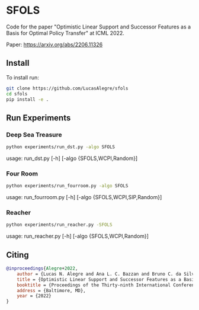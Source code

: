 # SFOLS

Code for the paper "Optimistic Linear Support and Successor Features as a Basis for Optimal Policy Transfer" at ICML 2022.

Paper: https://arxiv.org/abs/2206.11326

## Install

To install run:
```bash
git clone https://github.com/LucasAlegre/sfols
cd sfols
pip install -e .
```

## Run Experiments

### Deep Sea Treasure
```bash
python experiments/run_dst.py -algo SFOLS
```
usage: run_dst.py [-h] [-algo {SFOLS,WCPI,Random}]

### Four Room
```bash
python experiments/run_fourroom.py -algo SFOLS
```
usage: run_fourroom.py [-h] [-algo {SFOLS,WCPI,SIP,Random}]

### Reacher
```bash
python experiments/run_reacher.py -SFOLS    
```
usage: run_reacher.py [-h] [-algo {SFOLS,WCPI,Random}]

## Citing

```bibtex
@inproceedings{Alegre+2022,
    author = {Lucas N. Alegre and Ana L. C. Bazzan and Bruno C. da Silva},
    title = {Optimistic Linear Support and Successor Features as a Basis for Optimal Policy Transfer},
    booktitle = {Proceedings of the Thirty-ninth International Conference on Machine Learning},
    address = {Baltimore, MD},
    year = {2022}
}
```
